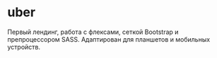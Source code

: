 # uber

Первый лендинг, работа с флексами, сеткой Bootstrap и препроцессором SASS.
Адаптирован для планшетов и мобильных устройств.
